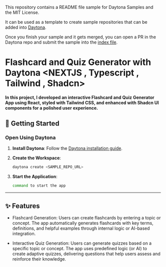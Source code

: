 This repository contains a README file sample for Daytona Samples and the MIT License.

It can be used as a template to create sample repositories that can be added into [Daytona](https://github.com/daytonaio/daytona).

Once you finish your sample and it gets merged, you can open a PR in the Daytona repo and submit the sample into the [index file](https://github.com/daytonaio/daytona/blob/main/hack/samples/index.json).

# Flashcard and Quiz Generator with Daytona  <NEXTJS , Typescript , Tailwind , Shadcn>

#### In this project, I developed an interactive Flashcard and Quiz Generator App using React, styled with Tailwind CSS, and enhanced with Shadcn UI components for a polished user experience.

## 🚀 Getting Started  

### Open Using Daytona  

1. **Install Daytona**: Follow the [Daytona installation guide](https://www.daytona.io/docs/installation/installation/).  
2. **Create the Workspace**:  
   ```bash  
   daytona create <SAMPLE_REPO_URL> 
   ```  


4. **Start the Application**:  
   ```bash  
   command to start the app
   ```  

---

## ✨ Features  

- Flashcard Generation: Users can create flashcards by entering a topic or concept. The app automatically generates flashcards with key terms, definitions, and helpful examples through internal logic or AI-based integration.

- Interactive Quiz Generation: Users can generate quizzes based on a specific topic or concept. The app uses predefined logic (or AI) to create adaptive quizzes, delivering questions that help users assess and reinforce their knowledge.
